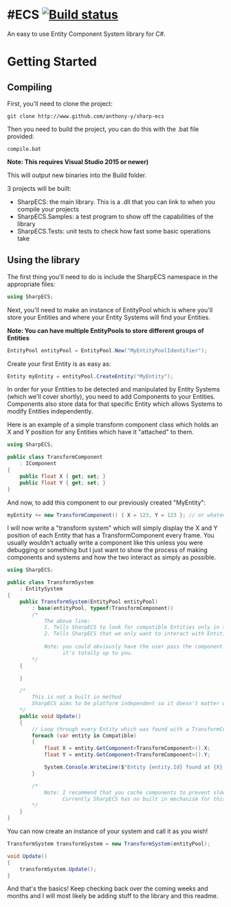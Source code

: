 # #ECS [![Build status](https://ci.appveyor.com/api/projects/status/icv0g4g8iok114l9?svg=true)](https://ci.appveyor.com/project/anthony-y/sharp-ecs)

An easy to use Entity Component System library for C#.

# Getting Started

## Compiling

First, you'll need to clone the project:

```
git clone http://www.github.com/anthony-y/sharp-ecs
```

Then you need to build the project, you can do this with the .bat file provided:

```
compile.bat
```

**Note: This requires Visual Studio 2015 or newer)**

This will output new binaries into the Build folder.

3 projects will be built:

- SharpECS: the main library. This is a .dll that you can link to when you compile your projects
- SharpECS.Samples: a test program to show off the capabilities of the library
- SharpECS.Tests: unit tests to check how fast some basic operations take

## Using the library

The first thing you'll need to do is include the SharpECS namespace in the appropriate files:

```csharp
using SharpECS;
```

Next, you'll need to make an instance of EntityPool which is where you'll store your Entities and where your Entity Systems will find your Entities.

**Note: You can have multiple EntityPools to store different groups of Entities**

```csharp
EntityPool entityPool = EntityPool.New("MyEntityPoolIdentifier");
```

Create your first Entity is as easy as:

```csharp
Entity myEntity = entityPool.CreateEntity("MyEntity");
```

In order for your Entities to be detected and manipulated by Entity Systems (which we'll cover shortly), you need to add Components to your Entities.
Components also store data for that specific Entity which allows Systems to modify Entities independently.

Here is an example of a simple transform component class which holds an X and Y position for any Entities which have it "attached" to them.

```csharp
using SharpECS;

public class TransformComponent
    : IComponent
{
    public float X { get; set; }
    public float Y { get; set; }
}
```

And now, to add this component to our previously created "MyEntity":

```csharp
myEntity += new TransformComponent() { X = 123, Y = 123 }; // or whatever values you want
```

I will now write a "transform system" which will simply display the X and Y position of each Entity that has a TransformComponent every frame.
You usually wouldn't actually write a component like this unless you were debugging or something but I just want to show the process of making components and systems and how the two interact as simply as possible.

```csharp
using SharpECS;

public class TransformSystem
    : EntitySystem
{
    public TransformSystem(EntityPool entityPool)
        : base(entityPool, typeof(TransformComponent))
        /*
            The above line:
            1. Tells SharpECS to look for compatible Entities only in the EntityPool the user entered
            2. Tells SharpECS that we only want to interact with Entities which have a TransformComponent on them.
            
            Note: you could obviously have the user pass the component types or hard-code the EntityPool, etc. 
                  it's totally up to you.
        */
    { 

    }

    /* 
        This is not a built in method
        SharpECS aims to be platform independent so it doesn't matter what engine or framework(s) you use
    */
    public void Update()
    {
        // Loop through every Entity which was found with a TransformComponent on it in the specified EntityPool
        foreach (var entity in Compatible)
        {
            float X = entity.GetComponent<TransformComponent>().X;
            float Y = entity.GetComponent<TransformComponent>().Y;

            System.Console.WriteLine($"Entity {entity.Id} found at {X}, {Y}!");
        }

        /* 
            Note: I recommend that you cache components to prevent slowdown grabbing the same components every frame.
                  Currently SharpECS has no built in mechanism for this.
        */
    }
}
```

You can now create an instance of your system and call it as you wish!

```csharp
TransformSystem transformSystem = new TransformSystem(entityPool);

void Update()
{
    transformSystem.Update();
}
```

And that's the basics! Keep checking back over the coming weeks and months and I will most likely be adding stuff to the library and this readme.